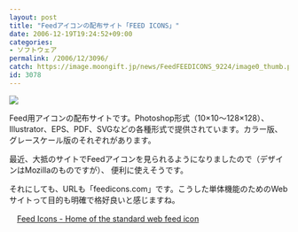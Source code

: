 ```yaml
---
layout: post
title: "Feedアイコンの配布サイト「FEED ICONS」"
date: 2006-12-19T19:24:52+09:00
categories:
- ソフトウェア
permalink: /2006/12/3096/
catch: https://image.moongift.jp/news/FeedFEEDICONS_9224/image0_thumb.png
id: 3078
---
```

[![](https://image.moongift.jp/news/FeedFEEDICONS_9224/image0_thumb.png)](https://image.moongift.jp/news/FeedFEEDICONS_9224/image02.png)

 

Feed用アイコンの配布サイトです。Photoshop形式（10×10～128×128）、Illustrator、EPS、PDF、SVGなどの各種形式で提供されています。カラー版、グレースケール版のそれぞれがあります。

 

最近、大抵のサイトでFeedアイコンを見られるようになりましたので（デザインはMozillaのものですが）、&nbsp;便利に使えそうです。

 

それにしても、URLも「feedicons.com」です。こうした単体機能のためのWebサイトって目的も明確で格好良いと感じますね。

 

　[Feed Icons - Home of the standard web feed icon](http://feedicons.com/)

